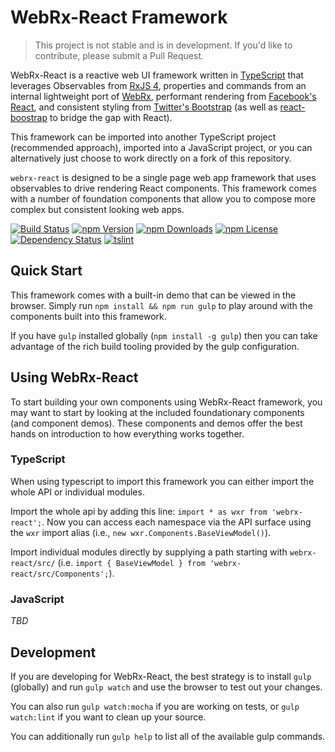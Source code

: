 # WebRx-React Framework

> This project is not stable and is in development. If you'd like to contribute, please submit a Pull Request.

WebRx-React is a reactive web UI framework written in [TypeScript](http://www.typescriptlang.org/) that leverages Observables from [RxJS 4](https://github.com/Reactive-Extensions/RxJS), properties and commands from an internal lightweight port of [WebRx](https://github.com/WebRxJS/WebRx), performant rendering from [Facebook's React](https://github.com/facebook/react), and consistent styling from [Twitter's Bootstrap](https://github.com/twbs/bootstrap) (as well as [react-boostrap](https://github.com/react-bootstrap/react-bootstrap) to bridge the gap with React).

This framework can be imported into another TypeScript project (recommended approach), imported into a JavaScript project, or you can alternatively just choose to work directly on a fork of this repository.

`webrx-react` is designed to be a single page web app framework that uses observables to drive rendering React components. This framework comes with a number of foundation components that allow you to compose more complex but consistent looking web apps.

[![Build Status](https://img.shields.io/travis/marinels/webrx-react.svg?branch=develop)](https://travis-ci.org/marinels/webrx-react)
[![npm Version](https://img.shields.io/npm/v/webrx-react.svg)](https://www.npmjs.com/package/webrx-react)
[![npm Downloads](https://img.shields.io/npm/dt/webrx-react.svg)](https://www.npmjs.com/package/webrx-react)
[![npm License](https://img.shields.io/npm/l/webrx-react.svg)](https://www.npmjs.com/package/webrx-react)
[![Dependency Status](https://img.shields.io/versioneye/d/nodejs/webrx-react.svg)](https://www.versioneye.com/nodejs/webrx-react)
[![tslint](https://img.shields.io/badge/tslint-strict-117D6B.svg)](https://github.com/unional/tslint-config-unional/blob/master/style-strict.md)

## Quick Start

This framework comes with a built-in demo that can be viewed in the browser. Simply run `npm install && npm run gulp` to play around with the components built into this framework.

If you have `gulp` installed globally (`npm install -g gulp`) then you can take advantage of the rich build tooling provided by the gulp configuration.

## Using WebRx-React

To start building your own components using WebRx-React framework, you may want to start by looking at the included foundationary components (and component demos). These components and demos offer the best hands on introduction to how everything works together.

### TypeScript

When using typescript to import this framework you can either import the whole API or individual modules.

Import the whole api by adding this line: `import * as wxr from 'webrx-react';`. Now you can access each namespace via the API surface using the `wxr` import alias (i.e., `new wxr.Components.BaseViewModel()`).

Import individual modules directly by supplying a path starting with `webrx-react/src/` (i.e. `import { BaseViewModel } from 'webrx-react/src/Components';`).

### JavaScript

_TBD_

## Development

If you are developing for WebRx-React, the best strategy is to install `gulp` (globally) and run `gulp watch` and use the browser to test out your changes.

You can also run `gulp watch:mocha` if you are working on tests, or `gulp watch:lint` if you want to clean up your source.

You can additionally run `gulp help` to list all of the available gulp commands.
